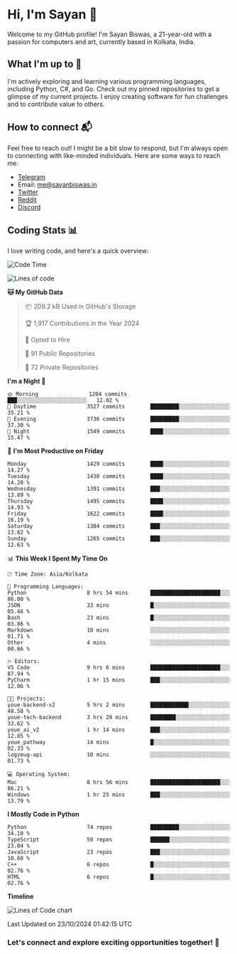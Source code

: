 # Hi, I'm Sayan 👋

Welcome to my GitHub profile! I'm Sayan Biswas, a 21-year-old with a passion for computers and art, currently based in Kolkata, India.

## What I'm up to 🚀

I'm actively exploring and learning various programming languages, including Python, C#, and Go. Check out my pinned repositories to get a glimpse of my current projects. I enjoy creating software for fun challenges and to contribute value to others.

## How to connect 📬

Feel free to reach out! I might be a bit slow to respond, but I'm always open to connecting with like-minded individuals. Here are some ways to reach me:

- [Telegram](https://t.me/dank_as_fuck)
- Email: [me@sayanbiswas.in](mailto:me@sayanbiswas.in)
- [Twitter](https://twitter.com/TheDankDel)
- [Reddit](https://www.reddit.com/user/dank_as_fuck_/)
- [Discord](https://discordapp.com/users/506536929152466945)

## Coding Stats 📊

I love writing code, and here's a quick overview:

<!--START_SECTION:waka-->
![Code Time](http://img.shields.io/badge/Code%20Time-1%2C893%20hrs%2020%20mins-blue)

![Lines of code](https://img.shields.io/badge/From%20Hello%20World%20I%27ve%20Written-6.2%20million%20lines%20of%20code-blue)

**🐱 My GitHub Data** 

> 📦 209.2 kB Used in GitHub's Storage 
 > 
> 🏆 1,917 Contributions in the Year 2024
 > 
> 💼 Opted to Hire
 > 
> 📜 91 Public Repositories 
 > 
> 🔑 72 Private Repositories 
 > 
**I'm a Night 🦉** 

```text
🌞 Morning                1204 commits        ███░░░░░░░░░░░░░░░░░░░░░░   12.02 % 
🌆 Daytime                3527 commits        █████████░░░░░░░░░░░░░░░░   35.21 % 
🌃 Evening                3736 commits        █████████░░░░░░░░░░░░░░░░   37.30 % 
🌙 Night                  1549 commits        ████░░░░░░░░░░░░░░░░░░░░░   15.47 % 
```
📅 **I'm Most Productive on Friday** 

```text
Monday                   1429 commits        ████░░░░░░░░░░░░░░░░░░░░░   14.27 % 
Tuesday                  1430 commits        ████░░░░░░░░░░░░░░░░░░░░░   14.28 % 
Wednesday                1391 commits        ███░░░░░░░░░░░░░░░░░░░░░░   13.89 % 
Thursday                 1495 commits        ████░░░░░░░░░░░░░░░░░░░░░   14.93 % 
Friday                   1622 commits        ████░░░░░░░░░░░░░░░░░░░░░   16.19 % 
Saturday                 1384 commits        ███░░░░░░░░░░░░░░░░░░░░░░   13.82 % 
Sunday                   1265 commits        ███░░░░░░░░░░░░░░░░░░░░░░   12.63 % 
```


📊 **This Week I Spent My Time On** 

```text
🕑︎ Time Zone: Asia/Kolkata

💬 Programming Languages: 
Python                   8 hrs 54 mins       ██████████████████████░░░   86.00 % 
JSON                     33 mins             █░░░░░░░░░░░░░░░░░░░░░░░░   05.46 % 
Bash                     23 mins             █░░░░░░░░░░░░░░░░░░░░░░░░   03.86 % 
Markdown                 10 mins             ░░░░░░░░░░░░░░░░░░░░░░░░░   01.71 % 
Other                    4 mins              ░░░░░░░░░░░░░░░░░░░░░░░░░   00.66 % 

🔥 Editors: 
VS Code                  9 hrs 6 mins        ██████████████████████░░░   87.94 % 
PyCharm                  1 hr 15 mins        ███░░░░░░░░░░░░░░░░░░░░░░   12.06 % 

🐱‍💻 Projects: 
youe-backend-v2          5 hrs 2 mins        ████████████░░░░░░░░░░░░░   48.58 % 
youe-tech-backend        3 hrs 29 mins       ████████░░░░░░░░░░░░░░░░░   33.62 % 
youe_ai_v2               1 hr 14 mins        ███░░░░░░░░░░░░░░░░░░░░░░   12.05 % 
youe_pathway             14 mins             █░░░░░░░░░░░░░░░░░░░░░░░░   02.33 % 
logzeug-api              10 mins             ░░░░░░░░░░░░░░░░░░░░░░░░░   01.73 % 

💻 Operating System: 
Mac                      8 hrs 56 mins       ██████████████████████░░░   86.21 % 
Windows                  1 hr 25 mins        ███░░░░░░░░░░░░░░░░░░░░░░   13.79 % 
```

**I Mostly Code in Python** 

```text
Python                   74 repos            █████████░░░░░░░░░░░░░░░░   34.10 % 
TypeScript               50 repos            ██████░░░░░░░░░░░░░░░░░░░   23.04 % 
JavaScript               23 repos            ███░░░░░░░░░░░░░░░░░░░░░░   10.60 % 
C++                      6 repos             █░░░░░░░░░░░░░░░░░░░░░░░░   02.76 % 
HTML                     6 repos             █░░░░░░░░░░░░░░░░░░░░░░░░   02.76 % 
```



**Timeline**

![Lines of Code chart](https://raw.githubusercontent.com/Dank-del/Dank-del/main/assets/bar_graph.png)


 Last Updated on 23/10/2024 01:42:15 UTC
<!--END_SECTION:waka-->

### Let's connect and explore exciting opportunities together! 🚀
